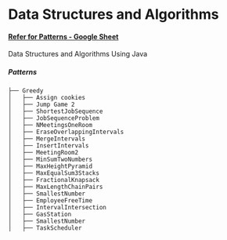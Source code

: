 # Data Structures and Algorithms
#### [Refer for Patterns - Google Sheet](https://docs.google.com/spreadsheets/d/1LZ1iv_OcNELUPwNvCyW4iiO2WFyxTD4V_gcgG0Y32Rc/edit?usp=sharing)
Data Structures and Algorithms Using Java


##### Patterns
```
├── Greedy
│   ├── Assign cookies
│   ├── Jump Game 2
│   ├── ShortestJobSequence
│   ├── JobSequenceProblem
│   ├── NMeetingsOneRoom
│   ├── EraseOverlappingIntervals
│   ├── MergeIntervals
│   ├── InsertIntervals
│   ├── MeetingRoom2
│   ├── MinSumTwoNumbers
│   ├── MaxHeightPyramid
│   ├── MaxEqualSum3Stacks
│   ├── FractionalKnapsack
│   ├── MaxLengthChainPairs
│   ├── SmallestNumber
│   ├── EmployeeFreeTime
│   ├── IntervalIntersection
│   ├── GasStation
│   ├── SmallestNumber
│   ├── TaskScheduler

```

